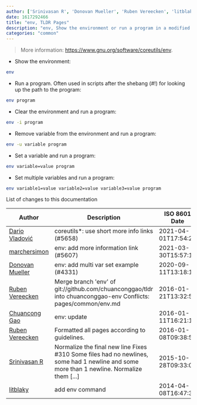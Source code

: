 ```yaml
---
author: ['Srinivasan R', 'Donovan Mueller', 'Ruben Vereecken', 'litblaky', 'Chuancong Gao', 'Dario Vladović', 'marchersimon']
date: 1617292466
title: "env, TLDR Pages"
description: "env, Show the environment or run a program in a modified environment."
categories: "common"
---
```

> More information: <https://www.gnu.org/software/coreutils/env>.

- Show the environment:

```bash
env
```

- Run a program. Often used in scripts after the shebang (#!) for looking up the path to the program:

```bash
env program
```

- Clear the environment and run a program:

```bash
env -i program
```

- Remove variable from the environment and run a program:

```bash
env -u variable program
```

- Set a variable and run a program:

```bash
env variable=value program
```

- Set multiple variables and run a program:

```bash
env variable1=value variable2=value variable3=value program
```
List of changes to this documentation


Author | Description | ISO 8601 Date | GitHub link
------|-----|-----|-----
[Dario Vladović](mailto:d.vladimyr@gmail.com) | coreutils*: use short more info links (#5658) | 2021-04-01T17:54:26 | [4830093903f6](https://github.com/tldr-pages/tldr/commit/4830093903f66ccf3ebbc2ecf477286e45edac59)
[marchersimon](mailto:50295997+marchersimon@users.noreply.github.com) | env: add more information link (#5607) | 2021-03-30T15:57:12 | [fed21f3974b4](https://github.com/tldr-pages/tldr/commit/fed21f3974b4d2efe402133ff8d94a04bcf981ce)
[Donovan Mueller](mailto:donut@users.noreply.github.com) | env: add multi var set example (#4331) | 2020-09-11T13:18:16 | [f145e33a335d](https://github.com/tldr-pages/tldr/commit/f145e33a335ddb30ed43dff27213d6121630509f)
[Ruben Vereecken](mailto:rubenvereecken@gmail.com) | Merge branch 'env' of git://github.com/chuanconggao/tldr into chuanconggao-env Conflicts: pages/common/env.md | 2016-01-21T13:32:55 | [ea65d15a02ac](https://github.com/tldr-pages/tldr/commit/ea65d15a02ace1e6ee2b50826bc657872693e5c3)
[Chuancong Gao](mailto:chuanconggao@users.noreply.github.com) | env: update | 2016-01-11T16:21:16 | [d92791b28758](https://github.com/tldr-pages/tldr/commit/d92791b287588d71556900db813ae6b311f218df)
[Ruben Vereecken](mailto:rubenvereecken@gmail.com) | Formatted all pages according to guidelines. | 2016-01-08T09:38:59 | [066582e8eab5](https://github.com/tldr-pages/tldr/commit/066582e8eab57bce9861cc8d379e158d61f1cc95)
[Srinivasan R](mailto:srinivasanr@gmail.com) | Normalize the final new line Fixes #310 Some files had no newlines, some had 1 newline and some more than 1 newline. Normalize them [...] | 2015-10-28T09:33:06 | [e4114fa6cce7](https://github.com/tldr-pages/tldr/commit/e4114fa6cce7339425809afef817b06e872d7ca7)
[litblaky](mailto:litblaky@gmail.com) | add env command | 2014-04-08T16:47:38 | [0aa39f0aa2ca](https://github.com/tldr-pages/tldr/commit/0aa39f0aa2cacac6f76277d4150fb8374f641faa)

